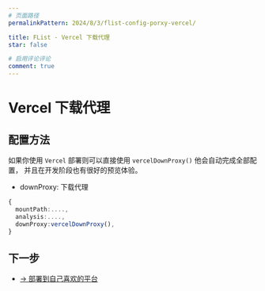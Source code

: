 ```yaml
---
# 页面路径
permalinkPattern: 2024/8/3/flist-config-porxy-vercel/

title: FList - Vercel 下载代理
star: false

# 启用评论评论
comment: true
---
```

# Vercel 下载代理

## 配置方法
如果你使用 ```Vercel``` 部署则可以直接使用 ```vercelDownProxy()``` 他会自动完成全部配置，
并且在开发阶段也有很好的预览体验。

- downProxy: 下载代理
``` typescript
{
  mountPath:....,
  analysis:....,
  downProxy:vercelDownProxy(),
}
```

## 下一步
- [-> 部署到自己喜欢的平台](../../6-部署到自己喜欢的平台.md)